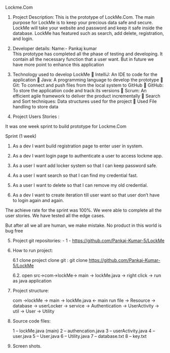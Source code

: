 Lockme.Com

1. Project Description:
This is the prototype of LockMe.Com. The main purpose for LockMe is to keep your precious data safe and secure. LockMe will take your website and password and keep it safe inside the database. LockMe has featured such as search, add delete, registration, and login.

2. Developer details:
Name:- Pankaj kumar  
This prototype has completed all the phase of testing and developing. It contain all the necessary function that a user want. But in future we have more point to enhance this application

3. Technology used to develop LockMe
	IntelliJ: An IDE to code for the application 
	Java: A programming language to develop the prototype 
	Git: To connect and push files from the local system to GitHub 
	GitHub: To store the application code and track its versions 
	Scrum: An efficient agile framework to deliver the product incrementally 
	Search and Sort techniques: Data structures used for the project 
	Used File handling to store data


5. Project Users Stories : 

It was one week sprint to build prototype for Lockme.Com


Sprint (1 week)

1. As a dev I want build registration page to enter user in system.

2. As a dev I want login page to authenticate a user to access lockme app.

3. As a user I want add locker system so that I can keep password safe.

4. As a user I want search so that I can find my credential fast.

5. As a user I want to delete so that I can remove my old credential.

6. As a dev I want to create iteration till user want so that user don’t have to      login again and again.


The achieve rate for the sprint was 100%.
We were able to complete all the user stories.
We have tested all the edge cases.

But after all we all are human, we make mistake. No product in this world is bug free

5. Project git repositories: -
	1 - https://github.com/Pankaj-Kumar-5/LockMe

		



6. How to run project:
	
    6.1 clone project
        clone git : git clone https://github.com/Pankaj-Kumar-5/LockMe
	
    6.2. open src->com->lockMe-> main -> lockMe.java
		-> right click -> run as java application



7. Project structure:

	com
	   ->lockMe
                       -> main
	                ->  lockMe.java                  <- main run file
	          -> Resource
		    ->  database
		    ->   userLocker
	          -> service
		     -> Authentication
		     -> UserActivity
	          -> util
		     -> User
		     -> Utility
	      


8. Source code files:  

	1 – lockMe.java (main)
	2 – authencation.java
	3 – userActivity.java
	4 – user.java
	5 – User.java
	6 – Utility.java
	7 – database.txt
	8 – key.txt
	
	


8. Screen shots.
  

	

